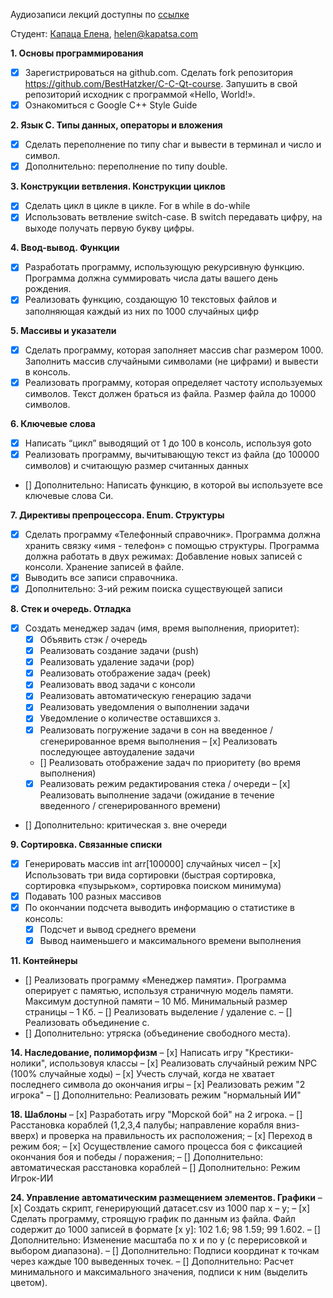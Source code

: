 Аудиозаписи лекций доступны по [ссылке](https://cloud.mail.ru/public/3nZm/3XHt67D9m)

Студент: [Капаца Елена](https://vk.com/helenkapatsa), [helen@kapatsa.com](mailto:helen@kapatsa.com)

**1. Основы программирования**
- [x] Зарегистрироваться на github.сom. Сделать fork репозитория https://github.com/BestHatzker/C-C-Qt-course. Запушить в свой репозиторий исходник c программой «Hello, World!».
- [x] Ознакомиться с Google C++ Style Guide

**2. Язык C. Типы данных, операторы и вложения**
- [x] Сделать переполнение по типу char и вывести в терминал и число и символ.
- [x] Дополнительно: переполнение по типу double.

**3. Конструкции ветвления. Конструкции циклов**
- [x] Сделать цикл в цикле в цикле. For в while в do-while
- [x] Использовать ветвление switch-case. В switch передавать цифру, на выходе получать первую букву цифры.

**4. Ввод-вывод. Функции**
- [x] Разработать программу, использующую рекурсивную функцию. Программа должна суммировать числа даты вашего день рождения.
- [x] Реализовать функцию, создающую 10 текстовых файлов и заполняющая каждый из них по 1000 случайных цифр

**5. Массивы и указатели**
- [x] Сделать программу, которая заполняет массив char размером 1000. Заполнить массив случайными символами (не цифрами) и вывести в консоль.
- [x] Реализовать программу, которая определяет частоту используемых символов. Текст должен браться из файла. Размер файла до 10000 символов.

**6. Ключевые слова**
- [x] Написать “цикл” выводящий от 1 до 100 в консоль, используя goto
- [x] Реализовать программу, вычитывающую текст из файла (до 100000 символов) и считающую размер считанных данных
- [] Дополнительно: Написать функцию, в которой вы используете все ключевые слова Си.

**7. Директивы препроцессора. Enum. Структуры**
- [x] Сделать программу «Телефонный справочник». Программа должна хранить связку «имя - телефон» с помощью структуры. Программа должна работать в двух режимах: Добавление новых записей с консоли. Хранение записей в файле.
- [x] Выводить все записи справочника.
- [x] Дополнительно: 3-ий режим поиска существующей записи

**8. Стек и очередь. Отладка**
- [x] Создать менеджер задач (имя, время выполнения, приоритет):
    - [x] Объявить стэк / очередь
    - [x] Реализовать создание задачи (push)
    - [x] Реализовать удаление задачи (pop)
    - [x] Реализовать отображение задач (peek)
    - [x] Реализовать ввод задачи с консоли
    - [x] Реализовать автоматическую генерацию задачи
    - [x] Реализовать уведомления о выполнении задачи
    - [x] Уведомление о количестве оставшихся з.
    - [x] Реализовать погружение задачи в сон на введенное / сгенерированное время выполнения
    – [x] Реализовать последующее автоудаление задачи
    - [] Реализовать отображение задач по приоритету (во время выполнения)
    - [x] Реализовать режим редактирования стека / очереди
    – [x] Реализовать выполнение задачи (ожидание в течение введенного / сгенерированного времени)
- [] Дополнительно: критическая з. вне очереди

**9. Сортировка. Связанные списки**
- [x] Генерировать массив int arr[100000] случайных чисел
– [x] Использовать три вида сортировки (быстрая сортировка, сортировка «пузырьком», сортировка поиском минимума)
- [x] Подавать 100 разных массивов
- [x] По окончании подсчета выводить информацию о статистике в консоль: 
    - [x] Подсчет и вывод среднего времени
    - [x] Вывод наименьшего и максимального времени выполнения

**11. Контейнеры**
- [] Реализовать программу «Менеджер памяти». Программа оперирует с памятью, используя страничную модель памяти. Максимум доступной памяти – 10 Мб. Минимальный размер страницы – 1 Кб. 
– [] Реализовать выделение / удаление с.
– [] Реализовать объединение с.
- [] Дополнительно: утряска (объединение свободного места).

**14. Наследование, полиморфизм**
– [x] Написать игру "Крестики-нолики", использовуя классы
– [x] Реализовать случайный режим NPC (100% случайные ходы)
– [x] Учесть случай, когда не хватает последнего символа до окончания игры
– [x] Реализовать режим "2 игрока"
– [] Дополнительно: Реализовать режим "нормальный ИИ"

**18. Шаблоны**
– [x] Разработать игру "Морской бой" на 2 игрока.
– [] Расстановка кораблей (1,2,3,4 палубы; направление корабля вниз-вверх) и проверка на правильность их расположения;
– [x] Переход в режим боя;
– [x] Осуществление самого процесса боя с фиксацией окончания боя и победы / поражения;
– [] Дополнительно: автоматическая расстановка кораблей
– [] Дополнительно: Режим Игрок-ИИ

**24. Управление автоматическим размещением элементов. Графики**
– [x] Создать скрипт, генерирующий датасет.csv из 1000 пар x – y;
– [x] Сделать программу, строящую график по данным из файла. Файл содержит до 1000 записей в формате [х у]: 102 1.6; 98 1.59; 99 1.602.
– [] Дополнительно: Изменение масштаба по х и по у (c перерисовкой и выбором диапазона).
– [] Дополнительно: Подписи координат к точкам через каждые 100 выведенных точек.
– [] Дополнительно: Расчет минимального и максимального значения, подписи к ним (выделить цветом).